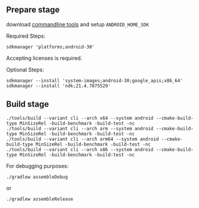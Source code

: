## Prepare stage
download [commandline tools][cmdlinetools] and setup `ANDROID_HOME_SDK`

Required Steps:
```
sdkmanager 'platforms;android-30'
```

Accepting licenses is required.

Optional Steps:
```
sdkmanager --install 'system-images;android-30;google_apis;x86_64'
sdkmanager --install 'ndk;21.4.7075529'
```

## Build stage

```
./tools/build --variant cli --arch x64 --system android --cmake-build-type MinSizeRel -build-benchmark -build-test -nc
./tools/build --variant cli --arch arm --system android --cmake-build-type MinSizeRel -build-benchmark -build-test -nc
./tools/build --variant cli --arch arm64 --system android --cmake-build-type MinSizeRel -build-benchmark -build-test -nc
./tools/build --variant cli --arch x86 --system android --cmake-build-type MinSizeRel -build-benchmark -build-test -nc
```

For debugging purposes:
```
./gradlew assembleDebug
```
or
```
./gradlew assembleRelease
```

[cmdlinetools]: https://developer.android.com/studio#command-line-tools-only
